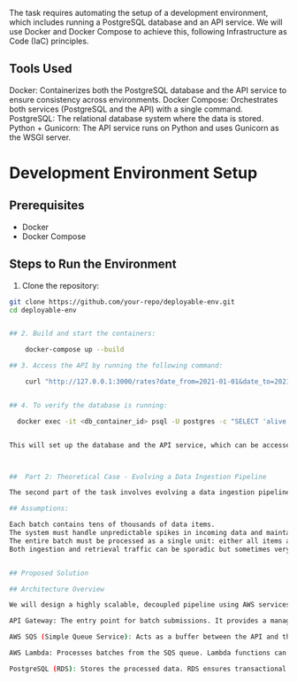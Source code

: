The task requires automating the setup of a development environment, which includes running a PostgreSQL database and an API service. We will use Docker and Docker Compose to achieve this, following Infrastructure as Code (IaC) principles.

## Tools Used
Docker: Containerizes both the PostgreSQL database and the API service to ensure consistency across environments.
Docker Compose: Orchestrates both services (PostgreSQL and the API) with a single command.
PostgreSQL: The relational database system where the data is stored.
Python + Gunicorn: The API service runs on Python and uses Gunicorn as the WSGI server.


# Development Environment Setup

## Prerequisites
- Docker
- Docker Compose

## Steps to Run the Environment

 1. Clone the repository:
   ```bash
   git clone https://github.com/your-repo/deployable-env.git
   cd deployable-env


## 2. Build and start the containers:
   
       docker-compose up --build

## 3. Access the API by running the following command:

       curl "http://127.0.0.1:3000/rates?date_from=2021-01-01&date_to=2021-01-31&orig_code=CNGGZ&dest_code=EETLL"


## 4. To verify the database is running:

     docker exec -it <db_container_id> psql -U postgres -c "SELECT 'alive'"


This will set up the database and the API service, which can be accessed at http://localhost:3000.



##  Part 2: Theoretical Case - Evolving a Data Ingestion Pipeline

The second part of the task involves evolving a data ingestion pipeline for processing large batches of data while ensuring high availability and atomicity (all-or-nothing batch processing).

## Assumptions:

Each batch contains tens of thousands of data items.
The system must handle unpredictable spikes in incoming data and maintain high availability.
The entire batch must be processed as a single unit: either all items are inserted, or none are (atomicity).
Both ingestion and retrieval traffic can be sporadic but sometimes very high.


## Proposed Solution

## Architecture Overview

We will design a highly scalable, decoupled pipeline using AWS services. The architecture components are:

API Gateway: The entry point for batch submissions. It provides a managed, scalable interface to receive incoming data.

AWS SQS (Simple Queue Service): Acts as a buffer between the API and the processing service. It ensures scalability and smooth handling of sporadic traffic spikes by queuing incoming data.

AWS Lambda: Processes batches from the SQS queue. Lambda functions can scale horizontally, handling large volumes of incoming data without provisioning or managing servers.

PostgreSQL (RDS): Stores the processed data. RDS ensures transactional consistency, allowing batch insertion within transactions.
